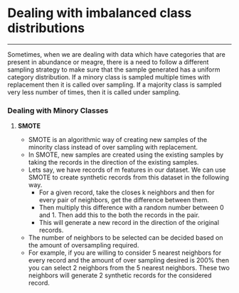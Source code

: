 # Dealing with imbalanced class distributions
___

Sometimes, when we are dealing with data which have categories that are present in abundance or meagre, there is a need to follow a different sampling strategy to make sure that the sample generated has a uniform category distribution. If a minory class is sampled multiple times with replacement then it is called over sampling. If a majority class is sampled very less number of times, then it is called under sampling.

### Dealing with Minory Classes

1. **SMOTE**

	- SMOTE is an algorithmic way of creating new samples of the minority class instead of over sampling with replacement. 
	- In SMOTE, new samples are created using the existing samples by taking the records in the direction of the existing samples. 
	- Lets say, we have records of m features in our dataset. We can use SMOTE to create synthetic records from this dataset in the following way. 
		- For a given record, take the closes k neighbors and then for every pair of neighbors, get the difference between them. 
		- Then multiply this difference with a random number between 0 and 1. Then add this to the both the records in the pair. 
		- This will generate a new record in the direction of the original records. 
	- The number of neighbors to be selected can be decided based on the amount of oversampling required. 
	- For example, if you are willing to consider 5 nearest neighbors for every record and the amount of over sampling desired is 200% then you can select 2 neighbors from the 5 nearest neighbors. These two neighbors will generate 2 synthetic records for the considered record.